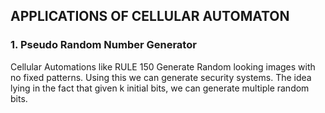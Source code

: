 ## APPLICATIONS OF CELLULAR AUTOMATON


### 1. Pseudo Random Number Generator 

Cellular Automations like RULE 150 Generate Random looking images with no fixed patterns. Using this we can generate security systems. The idea lying in the fact that given k initial bits, we can generate multiple random bits.

